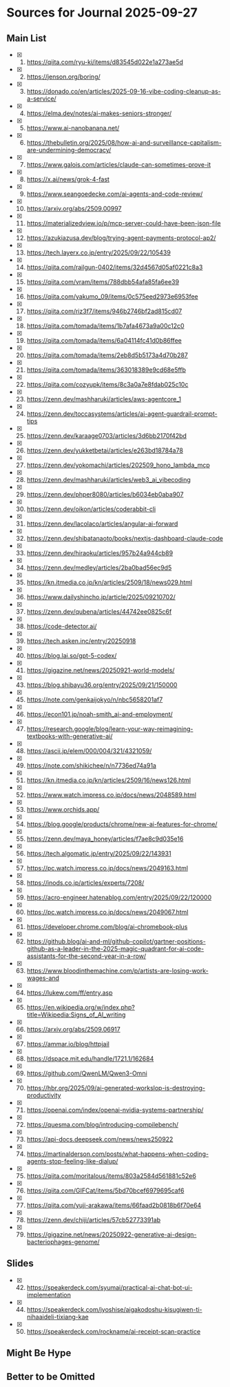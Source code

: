 # Sources for Journal 2025-09-27

## Main List
- [x] 001. https://qiita.com/ryu-ki/items/d83545d022e1a273ae5d
- [x] 002. https://jenson.org/boring/
- [x] 003. https://donado.co/en/articles/2025-09-16-vibe-coding-cleanup-as-a-service/
- [x] 004. https://elma.dev/notes/ai-makes-seniors-stronger/
- [x] 005. https://www.ai-nanobanana.net/
- [x] 006. https://thebulletin.org/2025/08/how-ai-and-surveillance-capitalism-are-undermining-democracy/
- [x] 007. https://www.galois.com/articles/claude-can-sometimes-prove-it
- [x] 008. https://x.ai/news/grok-4-fast
- [x] 009. https://www.seangoedecke.com/ai-agents-and-code-review/
- [x] 010. https://arxiv.org/abs/2509.00997
- [x] 011. https://materializedview.io/p/mcp-server-could-have-been-json-file
- [x] 012. https://azukiazusa.dev/blog/trying-agent-payments-protocol-ap2/
- [x] 013. https://tech.layerx.co.jp/entry/2025/09/22/105439
- [x] 014. https://qiita.com/railgun-0402/items/32d4567d05af0221c8a3
- [x] 015. https://qiita.com/vram/items/788dbb54afa85fa6ee39
- [x] 016. https://qiita.com/yakumo_09/items/0c575eed2973e6953fee
- [x] 017. https://qiita.com/riz3f7/items/946b2746bf2ad815cd07
- [x] 018. https://qiita.com/tomada/items/1b7afa4673a9a00c12c0
- [x] 019. https://qiita.com/tomada/items/6a04114fc41d0b86ffee
- [x] 020. https://qiita.com/tomada/items/2eb8d5b5173a4d70b287
- [x] 021. https://qiita.com/tomada/items/363018389e9cd68e5ffb
- [x] 022. https://qiita.com/cozyupk/items/8c3a0a7e8fdab025c10c
- [x] 023. https://zenn.dev/mashharuki/articles/aws-agentcore_1
- [x] 024. https://zenn.dev/toccasystems/articles/ai-agent-guardrail-prompt-tips
- [x] 025. https://zenn.dev/karaage0703/articles/3d6bb2170f42bd
- [x] 026. https://zenn.dev/yukketbetai/articles/e263bd18784a78
- [x] 027. https://zenn.dev/yokomachi/articles/202509_hono_lambda_mcp
- [x] 028. https://zenn.dev/mashharuki/articles/web3_ai_vibecoding
- [x] 029. https://zenn.dev/phper8080/articles/b6034eb0aba907
- [x] 030. https://zenn.dev/oikon/articles/coderabbit-cli
- [x] 031. https://zenn.dev/lacolaco/articles/angular-ai-forward
- [x] 032. https://zenn.dev/shibatanaoto/books/nextjs-dashboard-claude-code
- [x] 033. https://zenn.dev/hiraoku/articles/957b24a944cb89
- [x] 034. https://zenn.dev/medley/articles/2ba0bad56ec9d5
- [x] 035. https://kn.itmedia.co.jp/kn/articles/2509/18/news029.html
- [x] 036. https://www.dailyshincho.jp/article/2025/09210702/
- [x] 037. https://zenn.dev/qubena/articles/44742ee0825c6f
- [x] 038. https://code-detector.ai/
- [x] 039. https://tech.asken.inc/entry/20250918
- [x] 040. https://blog.lai.so/gpt-5-codex/
- [x] 041. https://gigazine.net/news/20250921-world-models/
- [x] 043. https://blog.shibayu36.org/entry/2025/09/21/150000
- [x] 045. https://note.com/genkaijokyo/n/nbc5658201af7
- [x] 046. https://econ101.jp/noah-smith_ai-and-employment/
- [x] 047. https://research.google/blog/learn-your-way-reimagining-textbooks-with-generative-ai/
- [x] 048. https://ascii.jp/elem/000/004/321/4321059/
- [x] 049. https://note.com/shikichee/n/n7736ed74a91a
- [x] 051. https://kn.itmedia.co.jp/kn/articles/2509/16/news126.html
- [x] 052. https://www.watch.impress.co.jp/docs/news/2048589.html
- [x] 053. https://www.orchids.app/
- [x] 054. https://blog.google/products/chrome/new-ai-features-for-chrome/
- [x] 055. https://zenn.dev/maya_honey/articles/f7ae8c9d035e16
- [x] 056. https://tech.algomatic.jp/entry/2025/09/22/143931
- [x] 057. https://pc.watch.impress.co.jp/docs/news/2049163.html
- [x] 058. https://inods.co.jp/articles/experts/7208/
- [x] 059. https://acro-engineer.hatenablog.com/entry/2025/09/22/120000
- [x] 060. https://pc.watch.impress.co.jp/docs/news/2049067.html
- [x] 061. https://developer.chrome.com/blog/ai-chromebook-plus
- [x] 062. https://github.blog/ai-and-ml/github-copilot/gartner-positions-github-as-a-leader-in-the-2025-magic-quadrant-for-ai-code-assistants-for-the-second-year-in-a-row/
- [x] 063. https://www.bloodinthemachine.com/p/artists-are-losing-work-wages-and
- [x] 064. https://lukew.com/ff/entry.asp
- [x] 065. https://en.wikipedia.org/w/index.php?title=Wikipedia:Signs_of_AI_writing
- [x] 066. https://arxiv.org/abs/2509.06917
- [x] 067. https://ammar.io/blog/httpjail
- [x] 068. https://dspace.mit.edu/handle/1721.1/162684
- [x] 069. https://github.com/QwenLM/Qwen3-Omni
- [x] 070. https://hbr.org/2025/09/ai-generated-workslop-is-destroying-productivity
- [x] 071. https://openai.com/index/openai-nvidia-systems-partnership/
- [x] 072. https://quesma.com/blog/introducing-compilebench/
- [x] 073. https://api-docs.deepseek.com/news/news250922
- [x] 074. https://martinalderson.com/posts/what-happens-when-coding-agents-stop-feeling-like-dialup/
- [x] 075. https://qiita.com/moritalous/items/803a2584d561881c52e6
- [x] 076. https://qiita.com/GIFCat/items/5bd70bcef6979695caf6
- [x] 077. https://qiita.com/yuji-arakawa/items/66faad2b0818b6f70e64
- [x] 078. https://zenn.dev/chiji/articles/57cb52773391ab
- [x] 079. https://gigazine.net/news/20250922-generative-ai-design-bacteriophages-genome/

## Slides
- [x] 042. https://speakerdeck.com/syumai/practical-ai-chat-bot-ui-implementation
- [x] 044. https://speakerdeck.com/jyoshise/aigakodoshu-kisugiwen-ti-nihaaideli-tixiang-kae
- [x] 050. https://speakerdeck.com/rockname/ai-receipt-scan-practice

## Might Be Hype

## Better to be Omitted